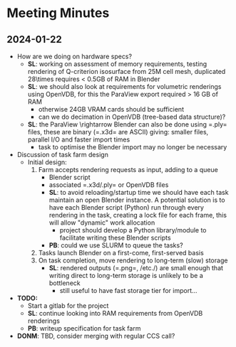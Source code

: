 # Meeting Minutes

## 2024-01-22

- How are we doing on hardware specs?
  - **SL**: working on assessment of memory requirements, testing rendering of Q-criterion isosurface
    from 25M cell mesh, duplicated 28\times requires < 0.5GB of RAM in Blender
  - **SL**: we should also look at requirements for volumetric renderings using OpenVDB, for this the
    ParaView export required > 16 GB of RAM
    - otherwise 24GB VRAM cards should be sufficient
    - can we do decimation in OpenVDB (tree-based data structure)?
  - **SL**: the ParaView \rightarrow Blender can also be done using =.ply= files, these are binary (=.x3d= are ASCII)
    giving: smaller files, parallel I/O and faster import times
    - task to optimise the Blender import may no longer be necessary
- Discussion of task farm design
  - Initial design:
    1) Farm accepts rendering requests as input, adding to a queue
       - Blender script
       - associated =.x3d/.ply= or OpenVDB files
       - **SL**: to avoid reloading/startup time we should have each task maintain an open Blender
         instance. A potential solution is to have each Blender script (Python) run through every
         rendering in the task, creating a lock file for each frame, this will allow "dynamic" work
         allocation
         - project should develop a Python library/module to facilitate writing these Blender
           scripts
       - **PB**: could we use SLURM to queue the tasks?
    2) Tasks launch Blender on a first-come, first-served basis
    3) On task completion, move rendering to long-term (slow) storage
       - **SL**: rendered outputs (=.png=, /etc./) are small enough that writing direct to long-term storage
         is unlikely to be a bottleneck
         - still useful to have fast storage tier for import...
- **TODO:**
  - Start a gitlab for the project
  - **SL**: continue looking into RAM requirements from OpenVDB renderings
  - **PB**: writeup specification for task farm
- **DONM**: TBD, consider merging with regular CCS call?
